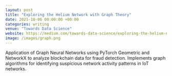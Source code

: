 ```yaml
---
layout: post
title: "Exploring the Helium Network with Graph Theory"
date: 2021-10-06 00:00:00 +00:00
categories: writing
venue: "Towards Data Science"
website: https://medium.com/towards-data-science/exploring-the-helium-network-with-graph-theory-66cbb8bffff9
image: /images/graph.png
---
```


Application of Graph Neural Networks using PyTorch Geometric and NetworkX to analyze blockchain data for fraud detection. Implements graph algorithms for identifying suspicious network activity patterns in IoT networks.